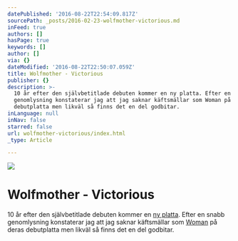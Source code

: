 ```yaml
---
datePublished: '2016-08-22T22:54:09.817Z'
sourcePath: _posts/2016-02-23-wolfmother-victorious.md
inFeed: true
authors: []
hasPage: true
keywords: []
author: []
via: {}
dateModified: '2016-08-22T22:50:07.059Z'
title: Wolfmother - Victorious
publisher: {}
description: >-
  10 år efter den självbetitlade debuten kommer en ny platta. Efter en snabb
  genomlysning konstaterar jag att jag saknar käftsmällar som Woman på deras
  debutplatta men likväl så finns det en del godbitar.
inLanguage: null
inNav: false
starred: false
url: wolfmother-victorious/index.html
_type: Article

---
```

![](https://the-grid-user-content.s3-us-west-2.amazonaws.com/2719947b-3107-417e-b3f2-b4c1f5e6504d.jpg)

# Wolfmother - Victorious

10 år efter den självbetitlade debuten kommer en [ny platta][0]. Efter en snabb genomlysning konstaterar jag att jag saknar käftsmällar som [Woman][1] på deras debutplatta men likväl så finns det en del godbitar.

[0]: https://open.spotify.com/album/36I0DNppSxHcv2k71Fy3gB
[1]: https://open.spotify.com/track/54ix2V2omFv9UUiMks7Fhf